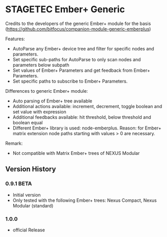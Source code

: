 # STAGETEC Ember+ Generic
Credits to the developers of the generic Ember+ module for the basis (https://github.com/bitfocus/companion-module-generic-emberplus)

 Features:
 * AutoParse any Ember+ device tree and filter for specific nodes and parameters.
 * Set specific sub-paths for AutoParse to only scan nodes and parameters below subpath
 * Set values of Ember+ Parameters and get feedback from Ember+ Parameters.
 * Set specific paths to subscribe to Ember+ Parameters.
 
 Differences to generic Ember+ module:
 * Auto parsing of Ember+ tree available
 * Additional actions available: increment, decrement, toggle boolean and set value with expression
 * Additional feedbacks available: hit threshold, below threshold and boolean equal
 * Different Ember+ library is used: node-emberplus. Reason: for Ember+ matrix extension node paths starting with values > 0 are necessary.

 Remark:
 * Not compatible with Matrix Ember+ trees of NEXUS Modular
  

## Version History

### 0.9.1 BETA 
 * Initial version
 * Only tested with the following Ember+ trees: Nexus Compact, Nexus Modular (standard)
 
### 1.0.0
 * official Release 
  
